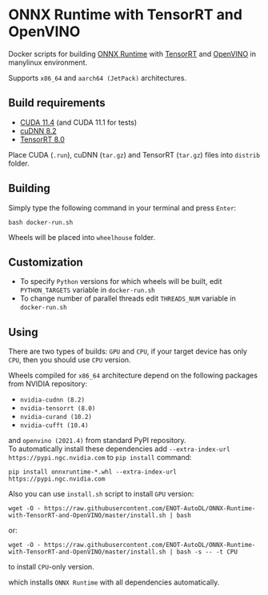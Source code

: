 # ONNX Runtime with TensorRT and OpenVINO

Docker scripts for building [ONNX Runtime](https://github.com/microsoft/onnxruntime) with [TensorRT](https://github.com/NVIDIA/TensorRT) and [OpenVINO](https://github.com/openvinotoolkit/openvino) in manylinux environment.

Supports `x86_64` and `aarch64 (JetPack)` architectures.

## Build requirements

 - [CUDA 11.4](https://developer.nvidia.com/cuda-downloads) (and CUDA 11.1 for tests)
 - [cuDNN 8.2](https://developer.nvidia.com/cudnn-download-survey)
 - [TensorRT 8.0](https://developer.nvidia.com/nvidia-tensorrt-download)

Place CUDA (`.run`), cuDNN (`tar.gz`) and TensorRT (`tar.gz`) files into `distrib` folder.

## Building

Simply type the following command in your terminal and press `Enter`:
```
bash docker-run.sh
```

Wheels will be placed into `wheelhouse` folder.

## Customization

 - To specify `Python` versions for which wheels will be built, edit `PYTHON_TARGETS` variable in `docker-run.sh`
 - To change number of parallel threads edit `THREADS_NUM` variable in `docker-run.sh`

## Using

There are two types of builds: `GPU` and `CPU`, if your target device has only `CPU`, then you should use `CPU` version.

Wheels compiled for `x86_64` architecture depend on the following packages from NVIDIA repository:
 - `nvidia-cudnn (8.2)`
 - `nvidia-tensorrt (8.0)`
 - `nvidia-curand (10.2)`
 - `nvidia-cufft (10.4)`

and `openvino (2021.4)` from standard PyPI repository.\
To automatically install these dependencies add `--extra-index-url https://pypi.ngc.nvidia.com` to `pip install` command:
```
pip install onnxruntime-*.whl --extra-index-url https://pypi.ngc.nvidia.com
```

Also you can use `install.sh` script to install `GPU` version:
```
wget -O - https://raw.githubusercontent.com/ENOT-AutoDL/ONNX-Runtime-with-TensorRT-and-OpenVINO/master/install.sh | bash
```
or:
```
wget -O - https://raw.githubusercontent.com/ENOT-AutoDL/ONNX-Runtime-with-TensorRT-and-OpenVINO/master/install.sh | bash -s -- -t CPU
```
to install `CPU`-only version.

which installs `ONNX Runtime` with all dependencies automatically.
